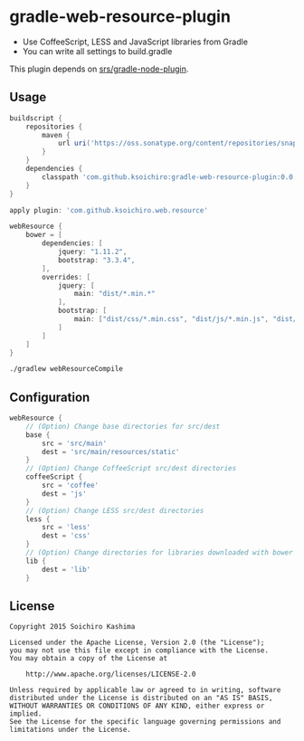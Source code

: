 # gradle-web-resource-plugin

* Use CoffeeScript, LESS and JavaScript libraries from Gradle
* You can write all settings to build.gradle

This plugin depends on [srs/gradle-node-plugin](https://github.com/srs/gradle-node-plugin).

## Usage

```gradle
buildscript {
    repositories {
        maven {
            url uri('https://oss.sonatype.org/content/repositories/snapshots/')
        }
    }
    dependencies {
        classpath 'com.github.ksoichiro:gradle-web-resource-plugin:0.0.1-SNAPSHOT'
    }
}

apply plugin: 'com.github.ksoichiro.web.resource'

webResource {
    bower = [
        dependencies: [
            jquery: "1.11.2",
            bootstrap: "3.3.4",
        ],
        overrides: [
            jquery: [
                main: "dist/*.min.*"
            ],
            bootstrap: [
                main: ["dist/css/*.min.css", "dist/js/*.min.js", "dist/fonts/*"]
            ]
        ]
    ]
}
```

```sh
./gradlew webResourceCompile
```

## Configuration

```gradle
webResource {
    // (Option) Change base directories for src/dest
    base {
        src = 'src/main'
        dest = 'src/main/resources/static'
    }
    // (Option) Change CoffeeScript src/dest directories
    coffeeScript {
        src = 'coffee'
        dest = 'js'
    }
    // (Option) Change LESS src/dest directories
    less {
        src = 'less'
        dest = 'css'
    }
    // (Option) Change directories for libraries downloaded with bower
    lib {
        dest = 'lib'
    }
```

## License

    Copyright 2015 Soichiro Kashima

    Licensed under the Apache License, Version 2.0 (the "License");
    you may not use this file except in compliance with the License.
    You may obtain a copy of the License at

        http://www.apache.org/licenses/LICENSE-2.0

    Unless required by applicable law or agreed to in writing, software
    distributed under the License is distributed on an "AS IS" BASIS,
    WITHOUT WARRANTIES OR CONDITIONS OF ANY KIND, either express or implied.
    See the License for the specific language governing permissions and
    limitations under the License.
